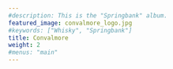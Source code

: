 ```yaml
---
#description: This is the "Springbank" album.
featured_image: convalmore_logo.jpg
#keywords: ["Whisky", "Springbank"]
title: Convalmore
weight: 2
#menus: "main"
---
```

